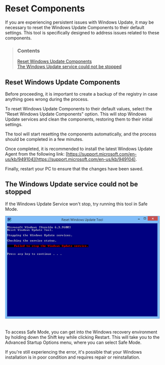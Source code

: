 # Reset Components

If you are experiencing persistent issues with Windows Update, it may be necessary to reset the Windows Update Components to their default settings. This tool is specifically designed to address issues related to these components.

> ### Contents
>
> [Reset Windows Update Components](#reset-windows-update-components) <br />
> [The Windows Update service could not be stopped](#the-windows-update-service-could-not-be-stopped)

## Reset Windows Update Components

Before proceeding, it is important to create a backup of the registry in case anything goes wrong during the process.

To reset Windows Update Components to their default values, select the "Reset Windows Update Components" option. This will stop Windows Update services and clean the components, restoring them to their initial settings.

The tool will start resetting the components automatically, and the process should be completed in a few minutes.

Once completed, it is recommended to install the latest Windows Update Agent from the following link: [https://support.microsoft.com/en-us/kb/949104](https://support.microsoft.com/en-us/kb/949104).

Finally, restart your PC to ensure that the changes have been saved.

## The Windows Update service could not be stopped

If the Windows Update Service won't stop, try running this tool in Safe Mode.

<div align="center">
	<img src="/assets/images/failed.png" alt="failed">
</div>
<br />

To access Safe Mode, you can get into the Windows recovery environment by holding down the Shift key while clicking Restart. This will take you to the Advanced Startup Options menu, where you can select Safe Mode.

If you're still experiencing the error, it's possible that your Windows installation is in poor condition and requires repair or reinstallation.
